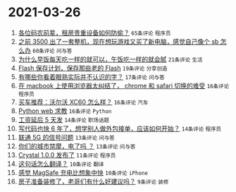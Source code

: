 # 2021-03-26

1. [各位码农前辈，租房贵重设备如何防偷？](https://www.v2ex.com/t/765254) `65条评论` `程序员`
1. [之前 3500 出了一套整机，现在想玩游戏又买了新电脑，感觉自己像个 sb 怎么办](https://www.v2ex.com/t/765249) `60条评论` `问与答`
1. [为什么早饭每天吃一样的就可以，午饭吃一样的就会腻](https://www.v2ex.com/t/765250) `21条评论` `生活`
1. [Flash 保存计划，保存那些老的 Flash](https://www.v2ex.com/t/765236) `19条评论` `分享创造`
1. [有哪些你看着眼熟实际并不认识的字？](https://www.v2ex.com/t/765262) `17条评论` `问与答`
1. [在 macbook 上使用浏览器太纠结了， chrome 和 safari 切换的难受](https://www.v2ex.com/t/765288) `16条评论` `程序员`
1. [买车推荐：沃尔沃 XC60 怎么样？](https://www.v2ex.com/t/765252) `16条评论` `汽车`
1. [Python web 求教](https://www.v2ex.com/t/765246) `16条评论` `Python`
1. [工资延后 5 天发](https://www.v2ex.com/t/765266) `14条评论` `职场话题`
1. [写代码也快 6 年了，想学别人做外包接单，应该如何开始？](https://www.v2ex.com/t/765251) `14条评论` `程序员`
1. [联通 5G 的信号问题](https://www.v2ex.com/t/765238) `13条评论` `问与答`
1. [你们的城市禁摩，电了吗 ？](https://www.v2ex.com/t/765253) `13条评论` `问与答`
1. [Crystal 1.0.0 发布了](https://www.v2ex.com/t/765241) `11条评论` `程序员`
1. [这句话怎么翻译？](https://www.v2ex.com/t/765256) `10条评论` `翻译`
1. [感觉 MagSafe 充电比想象中快](https://www.v2ex.com/t/765242) `10条评论` `iPhone`
1. [房子准备装修了，老哥们有什么好建议吗？](https://www.v2ex.com/t/765267) `9条评论` `装修`
